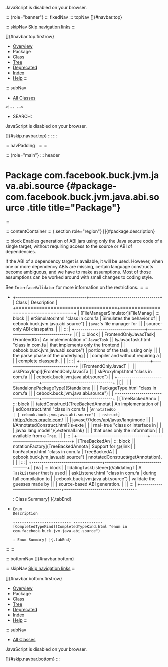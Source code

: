 <div>

JavaScript is disabled on your browser.

</div>

::: {role="banner"}
::: fixedNav
::: topNav
[]{#navbar.top}

::: skipNav
[Skip navigation links](#skip.navbar.top "Skip navigation links")
:::

[]{#navbar.top.firstrow}

-   [Overview](../../../../../../../index.html)
-   Package
-   Class
-   [Tree](package-tree.html)
-   [Deprecated](../../../../../../../deprecated-list.html)
-   [Index](../../../../../../../index-all.html)
-   [Help](../../../../../../../help-doc.html)
:::

::: subNav
-   [All Classes](../../../../../../../allclasses.html)

```{=html}
<!-- -->
```
-   SEARCH:

<div>

<div>

JavaScript is disabled on your browser.

</div>

</div>

[]{#skip.navbar.top}
:::
:::

::: navPadding
 
:::
:::

::: {role="main"}
::: header
# Package com.facebook.buck.jvm.java.abi.source {#package-com.facebook.buck.jvm.java.abi.source .title title="Package"}
:::

::: contentContainer
::: {.section role="region"}
[]{#package.description}

::: block
Enables generation of ABI jars using only the Java source code of a
single target, without requiring access to the source or ABI of
dependencies.

If the ABI of a dependency target is available, it will be used.
However, when one or more dependency ABIs are missing, certain language
constructs become ambiguous, and we have to make assumptions. Most of
those assumptions can be worked around with small changes to coding
style.

See `InterfaceValidator` for more information on the restrictions.
:::
:::

-   +-----------------------------------+-----------------------------------+
    | Class                             | Description                       |
    +===================================+===================================+
    | [FileManagerSimulator](FileManag  | ::: block                         |
    | erSimulator.html "class in com.fa | Simulates the behavior of         |
    | cebook.buck.jvm.java.abi.source") | `javac`\'s file manager for       |
    |                                   | source-only ABI classpaths.       |
    |                                   | :::                               |
    +-----------------------------------+-----------------------------------+
    | [                                 | ::: block                         |
    | FrontendOnlyJavacTask](FrontendOn | An implementation of `JavacTask`  |
    | lyJavacTask.html "class in com.fa | that implements only the frontend |
    | cebook.buck.jvm.java.abi.source") | portions of the task, using only  |
    |                                   | the parse phase of the underlying |
    |                                   | compiler and without requiring a  |
    |                                   | complete classpath.               |
    |                                   | :::                               |
    +-----------------------------------+-----------------------------------+
    | [FrontendOnlyJavacT               |                                   |
    | askProxyImpl](FrontendOnlyJavacTa |                                   |
    | skProxyImpl.html "class in com.fa |                                   |
    | cebook.buck.jvm.java.abi.source") |                                   |
    +-----------------------------------+-----------------------------------+
    | [                                 |                                   |
    | StandalonePackageType](Standalone |                                   |
    | PackageType.html "class in com.fa |                                   |
    | cebook.buck.jvm.java.abi.source") |                                   |
    +-----------------------------------+-----------------------------------+
    | [TreeBackedAnno                   | ::: block                         |
    | tatedConstruct](TreeBackedAnnotat | An implementation of              |
    | edConstruct.html "class in com.fa | [`AnnotatedCo                     |
    | cebook.buck.jvm.java.abi.source") | nstruct`](http://docs.oracle.com/ |
    |                                   | javase/7/docs/api/javax/lang/mode |
    |                                   | l/AnnotatedConstruct.html?is-exte |
    |                                   | rnal=true "class or interface in  |
    |                                   | javax.lang.model"){.externalLink} |
    |                                   | that uses only the information    |
    |                                   | available from a `Tree`.          |
    |                                   | :::                               |
    +-----------------------------------+-----------------------------------+
    | [TreeBackedAn                     | ::: block                         |
    | notationFactory](TreeBackedAnnota | Support for \@{link               |
    | tionFactory.html "class in com.fa | TreeBackedA                       |
    | cebook.buck.jvm.java.abi.source") | nnotatedConstruct#getAnnotation}. |
    |                                   | :::                               |
    +-----------------------------------+-----------------------------------+
    | [Va                               | ::: block                         |
    | lidatingTaskListener](ValidatingT | A `TaskListener` that is used     |
    | askListener.html "class in com.fa | during full compilation to        |
    | cebook.buck.jvm.java.abi.source") | validate the guesses made by      |
    |                                   | source-based ABI generation.      |
    |                                   | :::                               |
    +-----------------------------------+-----------------------------------+

    : Class Summary[ ]{.tabEnd}

-   
      Enum                                                                                          Description
      --------------------------------------------------------------------------------------------- -------------
      [CompletedTypeKind](CompletedTypeKind.html "enum in com.facebook.buck.jvm.java.abi.source")    

      : Enum Summary[ ]{.tabEnd}
:::
:::

::: bottomNav
[]{#navbar.bottom}

::: skipNav
[Skip navigation links](#skip.navbar.bottom "Skip navigation links")
:::

[]{#navbar.bottom.firstrow}

-   [Overview](../../../../../../../index.html)
-   Package
-   Class
-   [Tree](package-tree.html)
-   [Deprecated](../../../../../../../deprecated-list.html)
-   [Index](../../../../../../../index-all.html)
-   [Help](../../../../../../../help-doc.html)
:::

::: subNav
-   [All Classes](../../../../../../../allclasses.html)

<div>

<div>

JavaScript is disabled on your browser.

</div>

</div>

[]{#skip.navbar.bottom}
:::
